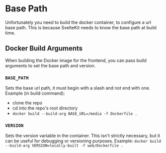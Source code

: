 # Base Path

Unfortunately you need to build the docker container, to configure a url base path. This is because
SvelteKit needs to know the base path at build time.

## Docker Build Arguments

When building the Docker image for the frontend, you can pass build arguments to set the base path and version.

### `BASE_PATH`

Sets the base url path, it must begin with a slash and not end with one. Example (in build command):
- clone the repo
- cd into the repo's root directory
- `docker build --build-arg BASE_URL=/media -f Dockerfile .`

### `VERSION`

Sets the version variable in the container. This isn't strictly necessary, but it can be useful for debugging or versioning purposes.
Example: `docker build --build-arg VERSION=locally-built -f web/Dockerfile .`